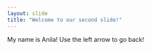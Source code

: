 ```yaml
---
layout: slide
title: "Welcome to our second slide!"
---
```

My name is Anila! 
Use the left arrow to go back!


